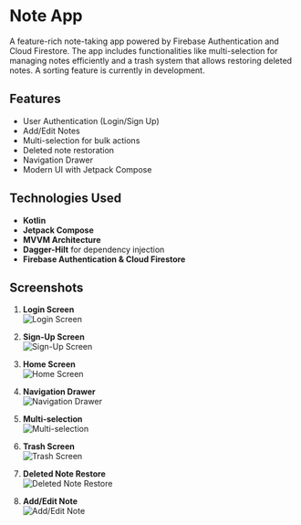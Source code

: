 # Note App  

A feature-rich note-taking app powered by Firebase Authentication and Cloud Firestore. The app includes functionalities like multi-selection for managing notes efficiently and a trash system that allows restoring deleted notes. A sorting feature is currently in development.  

## Features  
- User Authentication (Login/Sign Up)  
- Add/Edit Notes  
- Multi-selection for bulk actions  
- Deleted note restoration  
- Navigation Drawer  
- Modern UI with Jetpack Compose  

## Technologies Used  
- **Kotlin**  
- **Jetpack Compose**  
- **MVVM Architecture**  
- **Dagger-Hilt** for dependency injection  
- **Firebase Authentication & Cloud Firestore**  

## Screenshots  

1. **Login Screen**  
   ![Login Screen](https://github.com/user-attachments/assets/1def1214-aecf-4463-96f1-3d926eeaca09)  

2. **Sign-Up Screen**  
   ![Sign-Up Screen](https://github.com/user-attachments/assets/26218aa7-b26b-4f58-9f1d-e8f5e962c0e7)  

3. **Home Screen**  
   ![Home Screen](https://github.com/user-attachments/assets/2f81dffb-af5c-46f6-ba5d-0ddfa08e7089)  

4. **Navigation Drawer**  
   ![Navigation Drawer](https://github.com/user-attachments/assets/ac53dbe4-1e5b-433c-96d6-fdb761a9c1d7)  

5. **Multi-selection**  
   ![Multi-selection](https://github.com/user-attachments/assets/90ceac37-06c0-455a-935f-c078676b89b1)  

6. **Trash Screen**  
   ![Trash Screen](https://github.com/user-attachments/assets/9a721b6a-de41-4c0a-98b9-be2ef5091463)  

7. **Deleted Note Restore**  
   ![Deleted Note Restore](https://github.com/user-attachments/assets/c5c6d403-4010-466b-955e-18638aa61747)  

8. **Add/Edit Note**  
   ![Add/Edit Note](https://github.com/user-attachments/assets/c9969d44-a317-4455-9d49-4cdd4746f6da)  
